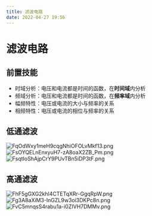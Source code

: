 ```yaml
---
title: 滤波电路
date: 2022-04-27 19:56
---
```

# 滤波电路
## 前置技能
* 时域分析：电压和电流都是时间的函数，在**时间域**内分析
* 频域分析：电压和电流都是时间的函数，在**频率域**内分析
* 幅频特性：电压或电流的大小与频率的关系
* 相频特性：电压或电流的相位与频率的关系
## 低通滤波
![FqOdWxy1meH9cqgNhiOFOLvMkf13.png](http://image.tjzfile.xyz/images/2022/04/29/FqOdWxy1meH9cqgNhiOFOLvMkf13.png)
![FsOYQELnEnxyuH7-zA8oaX2ZB_Pm.png](http://image.tjzfile.xyz/images/2022/04/29/FsOYQELnEnxyuH7-zA8oaX2ZB_Pm.png)
![FsqtIoShAjpCrY9PUvTBn5iDP3tF.png](http://image.tjzfile.xyz/images/2022/04/29/FsqtIoShAjpCrY9PUvTBn5iDP3tF.png)
## 高通滤波
![FhF5gGXG2khl4CTETqXRr-GgqRpW.png](http://image.tjzfile.xyz/images/2022/04/29/FhF5gGXG2khl4CTETqXRr-GgqRpW.png)
![Fg3A8aXiM3-InGZL9w3oi3DKPc8n.png](http://image.tjzfile.xyz/images/2022/04/29/Fg3A8aXiM3-InGZL9w3oi3DKPc8n.png)
![FvC5mnqsS4rabu1a-i0ZIVH7DMMv.png](http://image.tjzfile.xyz/images/2022/04/29/FvC5mnqsS4rabu1a-i0ZIVH7DMMv.png)